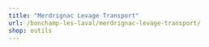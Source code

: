 ```yaml
---
title: "Merdrignac Levage Transport"
url: /bonchamp-les-laval/merdrignac-levage-transport/
shop: outils
---
```

